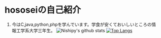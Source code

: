# hososeiの自己紹介
1. 今はC,java,python,phpを学んでいます。学食が安くておいしいところの情報工学系大学三年生。
![Nishipy's github stats](https://github-readme-stats.vercel.app/api?username=hososei)
[![Top Langs](https://github-readme-stats.vercel.app/api/top-langs/?username=hososei&layout=compact)](https://github.com/hososei/github-readme-stats)
